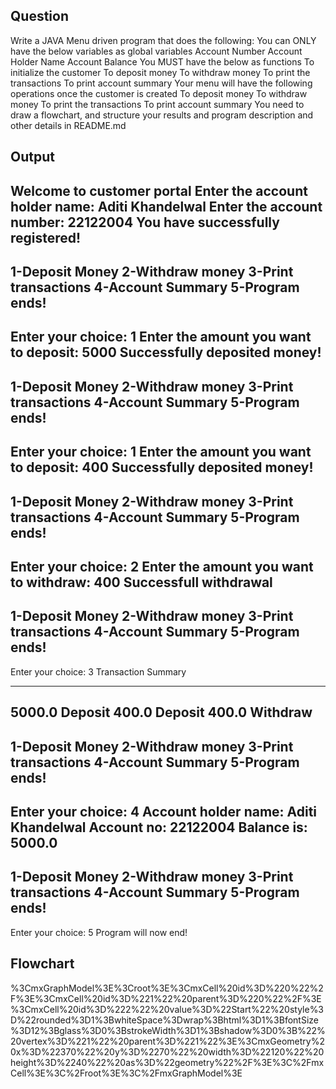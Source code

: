 ## Question
 Write a JAVA Menu driven program that does the following:
 You can ONLY have the below variables as global variables
 Account Number
 Account Holder Name
 Account Balance
 You MUST have the below as functions
 To initialize the customer
 To deposit money
 To withdraw money
 To print the transactions
 To print account summary
 Your menu will have the following operations once the customer is created
 To deposit money
 To withdraw money
 To print the transactions
 To print account summary
 You need to draw a flowchart, and structure your results and program description and other details in README.md

## Output
Welcome to customer portal
Enter the account holder name: 
Aditi Khandelwal
Enter the account number: 
22122004
You have successfully registered!
------------------
1-Deposit Money
2-Withdraw money
3-Print transactions
4-Account Summary
5-Program ends!
------------------
Enter your choice: 1
Enter the amount you want to deposit: 
5000
Successfully deposited money!
------------------
1-Deposit Money
2-Withdraw money
3-Print transactions
4-Account Summary
5-Program ends!
------------------
Enter your choice: 1
Enter the amount you want to deposit: 
400
Successfully deposited money!
------------------
1-Deposit Money
2-Withdraw money
3-Print transactions
4-Account Summary
5-Program ends!
------------------
Enter your choice: 2
Enter the amount you want to withdraw: 
400
Successfull withdrawal
------------------
1-Deposit Money
2-Withdraw money
3-Print transactions
4-Account Summary
5-Program ends!
------------------
Enter your choice: 3
Transaction Summary
***************
5000.0 Deposit
400.0 Deposit
400.0 Withdraw
------------------
1-Deposit Money
2-Withdraw money
3-Print transactions
4-Account Summary
5-Program ends!
------------------
Enter your choice: 4
Account holder name: Aditi Khandelwal
Account no: 22122004
Balance is: 5000.0
------------------
1-Deposit Money
2-Withdraw money
3-Print transactions
4-Account Summary
5-Program ends!
------------------
Enter your choice: 5
Program will now end!


## Flowchart
%3CmxGraphModel%3E%3Croot%3E%3CmxCell%20id%3D%220%22%2F%3E%3CmxCell%20id%3D%221%22%20parent%3D%220%22%2F%3E%3CmxCell%20id%3D%222%22%20value%3D%22Start%22%20style%3D%22rounded%3D1%3BwhiteSpace%3Dwrap%3Bhtml%3D1%3BfontSize%3D12%3Bglass%3D0%3BstrokeWidth%3D1%3Bshadow%3D0%3B%22%20vertex%3D%221%22%20parent%3D%221%22%3E%3CmxGeometry%20x%3D%22370%22%20y%3D%2270%22%20width%3D%22120%22%20height%3D%2240%22%20as%3D%22geometry%22%2F%3E%3C%2FmxCell%3E%3C%2Froot%3E%3C%2FmxGraphModel%3E
